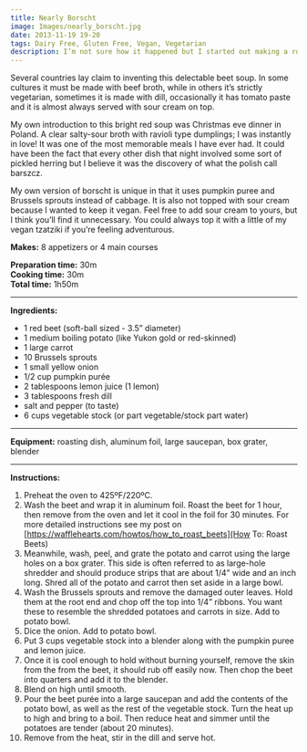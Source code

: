```yaml
---
title: Nearly Borscht
image: Images/nearly_borscht.jpg
date: 2013-11-19 19-20
tags: Dairy Free, Gluten Free, Vegan, Vegetarian
description: I’m not sure how it happened but I started out making a roasted beet and pumpkin soup and ended up with a nearly-traditional borscht, complete with potatoes, carrots, and cabbage (well mini-cabbages).
---
```

Several countries lay claim to inventing this delectable beet soup. In some cultures it must be made with beef broth, while in others it’s strictly vegetarian, sometimes it is made with dill, occasionally it has tomato paste and it is almost always served with sour cream on top. 

My own introduction to this bright red soup was Christmas eve dinner in Poland. A clear salty-sour broth with ravioli type dumplings; I was instantly in love! It was one of the most memorable meals I have ever had. It could have been the fact that every other dish that night involved some sort of pickled herring but I believe it was the discovery of what the polish call barszcz.

My own version of borscht is unique in that it uses pumpkin puree and Brussels sprouts instead of cabbage. It is also not topped with sour cream because I wanted to keep it vegan. Feel free to add sour cream to yours, but I think you’ll find it unnecessary. You could always top it with a little of my vegan tzatziki if you’re feeling adventurous. 

**Makes:** 8 appetizers or 4 main courses

**Preparation time:** 30m  
**Cooking time:** 30m  
**Total time:** 1h50m

---

**Ingredients:**

- 1 red beet (soft-ball sized - 3.5” diameter)
- 1 medium boiling potato (like Yukon gold or red-skinned)
- 1 large carrot
- 10 Brussels sprouts
- 1 small yellow onion
- 1/2 cup pumpkin purée
- 2 tablespoons lemon juice (1 lemon)
- 3 tablespoons fresh dill
-  salt and pepper (to taste)
- 6 cups vegetable stock (or part vegetable/stock part water)


---

**Equipment:** roasting dish, aluminum foil, large saucepan, box grater, blender

---

**Instructions:**

1. Preheat the oven to 425ºF/220ºC.
1. Wash the beet and wrap it in aluminum foil. Roast the beet for 1 hour, then remove from the oven and let it cool in the foil for 30 minutes. For more detailed instructions see my post on [https://wafflehearts.com/howtos/how_to_roast_beets](How To: Roast Beets) 
1. Meanwhile, wash, peel, and grate the potato and carrot using the large holes on a box grater. This side is often referred to as large-hole shredder and should produce strips that are about 1/4” wide and an inch long. Shred all of the potato and carrot then set aside in a large bowl.
1. Wash the Brussels sprouts and remove the damaged outer leaves. Hold them at the root end and chop off the top into 1/4” ribbons. You want these to resemble the shredded potatoes and carrots in size. Add to potato bowl.
1. Dice the onion. Add to potato bowl.
1. Put 3 cups vegetable stock into a blender along with the pumpkin puree and lemon juice.
1. Once it is cool enough to hold without burning yourself, remove the skin from the from the beet, it should rub off easily now. Then chop the beet into quarters and add it to the blender.
1. Blend on high until smooth.
1. Pour the beet purée into a large saucepan and add the contents of the potato bowl, as well as the rest of the vegetable stock. Turn the heat up to high and bring to a boil. Then reduce heat and simmer until the potatoes are tender (about 20 minutes).
1. Remove from the heat, stir in the dill and serve hot. 

